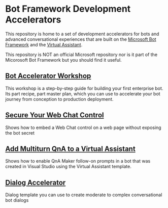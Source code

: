 # Bot Framework Development Accelerators
This repository is home to a set of development accelerators for bots and advanced conversational experiences that are built 
on the [Microsoft Bot Framework](https://dev.botframework.com/) and the [Virtual Assistant](https://docs.microsoft.com/en-us/azure/bot-service/bot-builder-virtual-assistant-introduction?view=azure-bot-service-4.0).

This repository is NOT an official Microsoft repository nor is it part of the Micorosoft Bot Framework but you should find
it useful.

## [Bot Accelerator Workshop](Workshop)
This workshop is a step-by-step guide for building your first enterprise bot.  Its part recipe, part master plan, which you can 
use to accelerate your bot journey from conception to production deployment. 

## [Secure Your Web Chat Control](SecuredWebChatControl)
Shows how to embed a Web Chat control on a web page without exposing the bot secret

## [Add Multiturn QnA to a Virtual Assistant](MultiturnQnAMaker)
Shows how to enable QnA Maker follow-on prompts in a bot that was created in Visual Studio
using the Virtual Assistant template.

## [Dialog Accelerator](DialogAccelerator)
Dialog template you can use to create moderate to complex conversational bot dialogs
